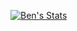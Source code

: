 [![Ben's Stats](https://github-readme-stats.vercel.app/api?username=boxit379)](https://github.com/anuraghazra/github-readme-stats)
